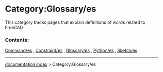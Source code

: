 # Category:Glossary/es
This category tracks pages that explain definitions of words related to FreeCAD

### Contents:

[Command/es](Command/es.md) , [Constraint/es](Constraint/es.md) , [Glossary/es](Glossary/es.md) , [Python/es](Python/es.md) , [Sketch/es](Sketch/es.md)

---
[documentation index](../README.md) > Category:Glossary/es
